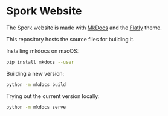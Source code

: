 # Spork Website

The Spork website is made with [MkDocs](http://www.mkdocs.org) and the [Flatly](https://bootswatch.com/flatly/) theme.

This repository hosts the source files for building it.

Installing mkdocs on macOS:
```bash
pip install mkdocs --user
```

Building a new version:

```bash
python -m mkdocs build
```

Trying out the current version locally:

```bash
python -m mkdocs serve
```
